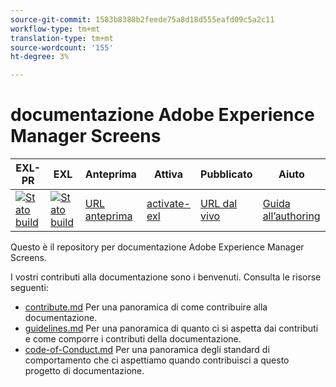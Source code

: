 ```yaml
---
source-git-commit: 1583b8388b2feede75a8d18d555eafd09c5a2c11
workflow-type: tm+mt
translation-type: tm+mt
source-wordcount: '155'
ht-degree: 3%

---
```

#  documentazione Adobe Experience Manager Screens

| EXL-PR | EXL | Anteprima | Attiva | Pubblicato | Aiuto |
|--- |--- |--- |--- |--- |--- |
| [![Stato build](https://docs.ci.corp.adobe.com/view/exl-pr/job/experience-manager-screens.en_pr-exl/badge/icon)](https://docs.ci.corp.adobe.com/view/exl-pr/job/experience-manager-screens.en_pr-exl/lastBuild/) | [![Stato build](https://docs.ci.corp.adobe.com/view/exl-pr/job/experience-manager-screens.en_exl/lastBuild/badge/icon)](https://docs.ci.corp.adobe.com/view/exl-pr/job/experience-manager-screens.en_exl/lastBuild/lastBuild) | [URL anteprima](https://experienceleague.corp.adobe.com/docs/experience-manager-screens/using/about-guide.html?lang=en) | [activate-exl](https://docs.ci.corp.adobe.com/job/activate-exl/build/) | [URL dal vivo](https://experienceleague.adobe.com/docs/experience-manager-screens/using/about-guide.html?lang=en) | [Guida all’authoring](https://experienceleague.adobe.com/docs/authoring-guide-exl/using/home.html?lang=en) |

Questo è il repository per  documentazione Adobe Experience Manager Screens.

I vostri contributi alla documentazione sono i benvenuti. Consulta le risorse seguenti:

* [contribute.md](contributing.md) Per una panoramica di come contribuire alla documentazione.
* [guidelines.md](guidelines.md) Per una panoramica di quanto ci si aspetta dai contributi e come comporre i contributi della documentazione.
* [code-of-Conduct.md](code-of-conduct.md) Per una panoramica degli standard di comportamento che ci aspettiamo quando contribuisci a questo progetto di documentazione.
